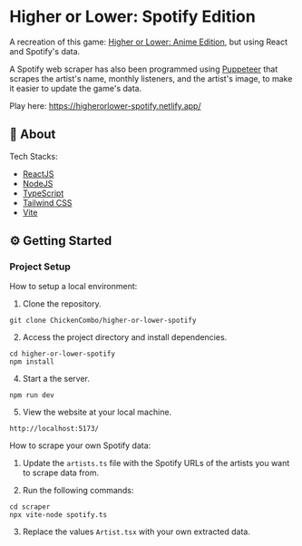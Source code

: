 # Higher or Lower: Spotify Edition

A recreation of this game: [Higher or Lower: Anime Edition](https://github.com/ChickenCombo/higher-or-lower-anime), but using React and Spotify's data.

A Spotify web scraper has also been programmed using [Puppeteer](https://pptr.dev/) that scrapes the artist's name, monthly listeners, and the artist's image, to make it easier to update the game's data.

Play here: https://higherorlower-spotify.netlify.app/

## 📄 About

Tech Stacks:

- [ReactJS](https://reactjs.org/)
- [NodeJS](https://nodejs.org/en/)
- [TypeScript](https://www.typescriptlang.org/)
- [Tailwind CSS](https://tailwindcss.com/)
- [Vite](https://vitejs.dev/)

## ⚙️ Getting Started

### Project Setup

How to setup a local environment:

1. Clone the repository.

```
git clone ChickenCombo/higher-or-lower-spotify
```

2. Access the project directory and install dependencies.

```
cd higher-or-lower-spotify
npm install
```

4. Start a the server.

```
npm run dev
```

5. View the website at your local machine.

```
http://localhost:5173/
```

How to scrape your own Spotify data:

1. Update the `artists.ts` file with the Spotify URLs of the artists you want to scrape data from.

2. Run the following commands:

```
cd scraper
npx vite-node spotify.ts
```

3. Replace the values `Artist.tsx` with your own extracted data.
